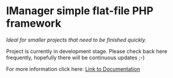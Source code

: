 # IManager simple flat-file PHP framework
_Ideal for smaller projects that need to be finished quickly._

Project is currently in development stage. Please check back here frequently, hopefully there will be continuous updates ;-)

For more information click here: [Link to Documentation](documentation)